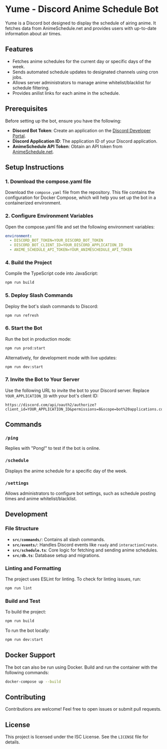# Yume - Discord Anime Schedule Bot

Yume is a Discord bot designed to display the schedule of airing anime. It fetches data from AnimeSchedule.net and provides users with up-to-date information about air times.

## Features

- Fetches anime schedules for the current day or specific days of the week.
- Sends automated schedule updates to designated channels using cron jobs.
- Allows server administrators to manage anime whitelist/blacklist for schedule filtering.
- Provides anilist links for each anime in the schedule.

## Prerequisites

Before setting up the bot, ensure you have the following:

- **Discord Bot Token**: Create an application on the [Discord Developer Portal](https://discord.com/developers/applications).
- **Discord Application ID**: The application ID of your Discord application.
- **AnimeSchedule API Token**: Obtain an API token from [AnimeSchedule.net](https://animeschedule.net/).

## Setup Instructions

### 1. Download the compose.yaml file

Download the `compose.yaml` file from the repository. This file contains the configuration for Docker Compose, which will help you set up the bot in a containerized environment.

### 2. Configure Environment Variables

Open the compose.yaml file and set the following environment variables:

```yaml
environment:
  - DISCORD_BOT_TOKEN=YOUR_DISCORD_BOT_TOKEN
  - DISCORD_BOT_CLIENT_ID=YOUR_DISCORD_APPLICATION_ID
  - ANIME_SCHEDULE_API_TOKEN=YOUR_ANIMESCHEDULE_API_TOKEN
```

### 4. Build the Project

Compile the TypeScript code into JavaScript:

```bash
npm run build
```

### 5. Deploy Slash Commands

Deploy the bot's slash commands to Discord:

```bash
npm run refresh
```

### 6. Start the Bot

Run the bot in production mode:

```bash
npm run prod:start
```

Alternatively, for development mode with live updates:

```bash
npm run dev:start
```

### 7. Invite the Bot to Your Server

Use the following URL to invite the bot to your Discord server. Replace `YOUR_APPLICATION_ID` with your bot's client ID:

```
https://discord.com/api/oauth2/authorize?client_id=YOUR_APPLICATION_ID&permissions=8&scope=bot%20applications.commands
```

## Commands

### `/ping`

Replies with "Pong!" to test if the bot is online.

### `/schedule`

Displays the anime schedule for a specific day of the week.

### `/settings`

Allows administrators to configure bot settings, such as schedule posting times and anime whitelist/blacklist.

## Development

### File Structure

- **`src/commands/`**: Contains all slash commands.
- **`src/events/`**: Handles Discord events like `ready` and `interactionCreate`.
- **`src/schedule.ts`**: Core logic for fetching and sending anime schedules.
- **`src/db.ts`**: Database setup and migrations.

### Linting and Formatting

The project uses ESLint for linting. To check for linting issues, run:

```bash
npm run lint
```

### Build and Test

To build the project:

```bash
npm run build
```

To run the bot locally:

```bash
npm run dev:start
```

## Docker Support

The bot can also be run using Docker. Build and run the container with the following commands:

```bash
docker-compose up --build
```

## Contributing

Contributions are welcome! Feel free to open issues or submit pull requests.

## License

This project is licensed under the ISC License. See the `LICENSE` file for details.

```

```
